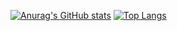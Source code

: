 

[![Anurag's GitHub stats](https://github-readme-stats.vercel.app/api?username=plemeri)](https://github.com/anuraghazra/github-readme-stats)
[![Top Langs](https://github-readme-stats.vercel.app/api/top-langs/?username=plemeri&layout=compact)](https://github.com/anuraghazra/github-readme-stats)
<!--
**plemeri/plemeri** is a ✨ _special_ ✨ repository because its `README.md` (this file) appears on your GitHub profile.

Here are some ideas to get you started:

- 🔭 I’m currently working on ...
- 🌱 I’m currently learning ...
- 👯 I’m looking to collaborate on ...
- 🤔 I’m looking for help with ...
- 💬 Ask me about ...
- 📫 How to reach me: ...
- 😄 Pronouns: ...
- ⚡ Fun fact: ...
-->
